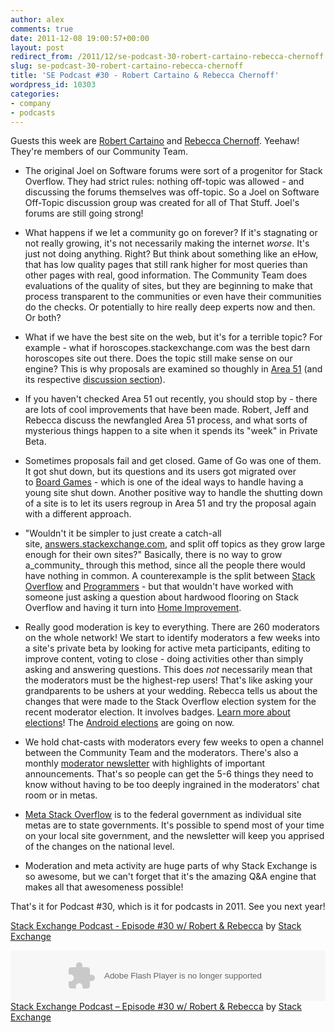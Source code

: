```yaml
---
author: alex
comments: true
date: 2011-12-08 19:00:57+00:00
layout: post
redirect_from: /2011/12/se-podcast-30-robert-cartaino-rebecca-chernoff
slug: se-podcast-30-robert-cartaino-rebecca-chernoff
title: 'SE Podcast #30 - Robert Cartaino & Rebecca Chernoff'
wordpress_id: 10303
categories:
- company
- podcasts
---
```


Guests this week are [Robert Cartaino](http://stackexchange.com/users/34933/robert-cartaino?tab=accounts) and [Rebecca Chernoff](http://stackexchange.com/users/60791/rebecca-chernoff?tab=accounts). Yeehaw! They're members of our Community Team.



	
  * The original Joel on Software forums were sort of a progenitor for Stack Overflow. They had strict rules: nothing off-topic was allowed - and discussing the forums themselves was off-topic. So a Joel on Software Off-Topic discussion group was created for all of That Stuff. Joel's forums are still going strong!

	
  * What happens if we let a community go on forever? If it's stagnating or not really growing, it's not necessarily making the internet _worse_. It's just not doing anything. Right? But think about something like an eHow, that has low quality pages that still rank higher for most queries than other pages with real, good information. The Community Team does evaluations of the quality of sites, but they are beginning to make that process transparent to the communities or even have their communities do the checks. Or potentially to hire really deep experts now and then. Or both?

	
  * What if we have the best site on the web, but it's for a terrible topic? For example - what if horoscopes.stackexchange.com was the best darn horoscopes site out there. Does the topic still make sense on our engine? This is why proposals are examined so thoughly in [Area 51](http://area51.stackexchange.com/) (and its respective [discussion section](http://discuss.area51.stackexchange.com/)).

	
  * If you haven't checked Area 51 out recently, you should stop by - there are lots of cool improvements that have been made. Robert, Jeff and Rebecca discuss the newfangled Area 51 process, and what sorts of mysterious things happen to a site when it spends its "week" in Private Beta.

	
  * Sometimes proposals fail and get closed. Game of Go was one of them. It got shut down, but its questions and its users got migrated over to [Board Games](http://boardgames.stackexchange.com/questions/tagged/go) - which is one of the ideal ways to handle having a young site shut down. Another positive way to handle the shutting down of a site is to let its users regroup in Area 51 and try the proposal again with a different approach.

	
  * "Wouldn't it be simpler to just create a catch-all site, [answers.stackexchange.com](http://answers.stackexchange.com/), and split off topics as they grow large enough for their own sites?" Basically, there is no way to grow a_community_ through this method, since all the people there would have nothing in common. A counterexample is the split between [Stack Overflow](http://stackoverflow.com/) and [Programmers](http://programmers.com/) - but that wouldn't have worked with someone just asking a question about hardwood flooring on Stack Overflow and having it turn into [Home Improvement](http://diy.stackexchange.com/).

	
  * Really good moderation is key to everything. There are 260 moderators on the whole network! We start to identify moderators a few weeks into a site's private beta by looking for active meta participants, editing to improve content, voting to close - doing activities other than simply asking and answering questions. This does _not_ necessarily mean that the moderators must be the highest-rep users! That's like asking your grandparents to be ushers at your wedding. Rebecca tells us about the changes that were made to the Stack Overflow election system for the recent moderator election. It involves badges. [Learn more about elections](../2010/12/stack-exchange-moderator-elections-begin/)! The [Android elections](http://android.stackexchange.com/election) are going on now.

	
  * We hold chat-casts with moderators every few weeks to open a channel between the Community Team and the moderators. There's also a monthly [moderator newsletter](http://modnewsletter.stackexchange.com/) with highlights of important announcements. That's so people can get the 5-6 things they need to know without having to be too deeply ingrained in the moderators' chat room or in metas.

	
  * [Meta Stack Overflow](http://meta.stackoverflow.com/) is to the federal government as individual site metas are to state governments. It's possible to spend most of your time on your local site government, and the newsletter will keep you apprised of the changes on the national level.

	
  * Moderation and meta activity are huge parts of why Stack Exchange is so awesome, but we can't forget that it's the amazing Q&A engine that makes all that awesomeness possible!


That's it for Podcast #30, which is it for podcasts in 2011. See you next year!

[Stack Exchange Podcast - Episode #30 w/ Robert & Rebecca](http://soundcloud.com/stack-exchange/stack-exchange-podcast-30) by [Stack Exchange](http://soundcloud.com/stack-exchange)

<p><object width="100%" height="81" classid="clsid:d27cdb6e-ae6d-11cf-96b8-444553540000" codebase="http://download.macromedia.com/pub/shockwave/cabs/flash/swflash.cab#version=6,0,40,0"><param name="allowscriptaccess" value="always" /><param name="src" value="https://player.soundcloud.com/player.swf?url=http%3A%2F%2Fapi.soundcloud.com%2Ftracks%2F30073425" /><embed width="100%" height="81" type="application/x-shockwave-flash" src="https://player.soundcloud.com/player.swf?url=http%3A%2F%2Fapi.soundcloud.com%2Ftracks%2F30073425" allowscriptaccess="always" /></object> <span><a href="http://soundcloud.com/stack-exchange/stack-exchange-podcast-30">Stack Exchange Podcast &#8211; Episode #30 w/ Robert &amp; Rebecca</a> by <a href="http://soundcloud.com/stack-exchange">Stack Exchange</a></span></p>